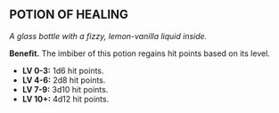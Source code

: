 ## POTION OF HEALING

_A glass bottle with a fizzy, lemon-vanilla liquid inside._

**Benefit.** The imbiber of this potion regains hit points based on its level.

- **LV 0-3:** 1d6 hit points.
- **LV 4-6:** 2d8 hit points.
- **LV 7-9:** 3d10 hit points.
- **LV 10+:** 4d12 hit points.

